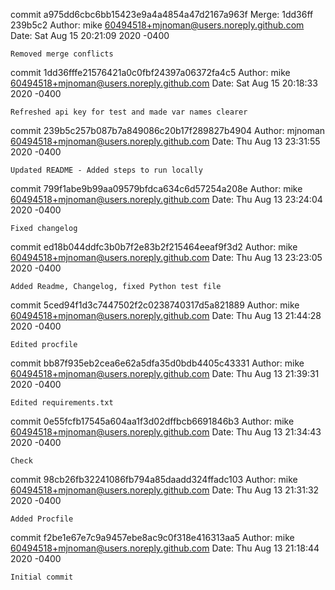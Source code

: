commit a975dd6cbc6bb15423e9a4a4854a47d2167a963f
Merge: 1dd36ff 239b5c2
Author: mike <60494518+mjnoman@users.noreply.github.com>
Date:   Sat Aug 15 20:21:09 2020 -0400

    Removed merge conflicts

commit 1dd36fffe21576421a0c0fbf24397a06372fa4c5
Author: mike <60494518+mjnoman@users.noreply.github.com>
Date:   Sat Aug 15 20:18:33 2020 -0400

    Refreshed api key for test and made var names clearer

commit 239b5c257b087b7a849086c20b17f289827b4904
Author: mjnoman <60494518+mjnoman@users.noreply.github.com>
Date:   Thu Aug 13 23:31:55 2020 -0400

    Updated README - Added steps to run locally

commit 799f1abe9b99aa09579bfdca634c6d57254a208e
Author: mike <60494518+mjnoman@users.noreply.github.com>
Date:   Thu Aug 13 23:24:04 2020 -0400

    Fixed changelog

commit ed18b044ddfc3b0b7f2e83b2f215464eeaf9f3d2
Author: mike <60494518+mjnoman@users.noreply.github.com>
Date:   Thu Aug 13 23:23:05 2020 -0400

    Added Readme, Changelog, fixed Python test file

commit 5ced94f1d3c7447502f2c0238740317d5a821889
Author: mike <60494518+mjnoman@users.noreply.github.com>
Date:   Thu Aug 13 21:44:28 2020 -0400

    Edited procfile

commit bb87f935eb2cea6e62a5dfa35d0bdb4405c43331
Author: mike <60494518+mjnoman@users.noreply.github.com>
Date:   Thu Aug 13 21:39:31 2020 -0400

    Edited requirements.txt

commit 0e55fcfb17545a604aa1f3d02dffbcb6691846b3
Author: mike <60494518+mjnoman@users.noreply.github.com>
Date:   Thu Aug 13 21:34:43 2020 -0400

    Check

commit 98cb26fb32241086fb794a85daadd324ffadc103
Author: mike <60494518+mjnoman@users.noreply.github.com>
Date:   Thu Aug 13 21:31:32 2020 -0400

    Added Procfile

commit f2be1e67e7c9a9457ebe8ac9c0f318e416313aa5
Author: mike <60494518+mjnoman@users.noreply.github.com>
Date:   Thu Aug 13 21:18:44 2020 -0400

    Initial commit
